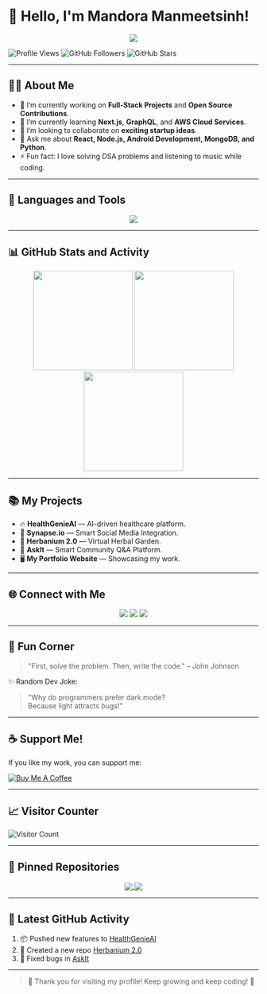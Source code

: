 # 👋 Hello, I'm Mandora Manmeetsinh!

<p align="center">
  <img src="https://readme-typing-svg.herokuapp.com/?lines=Full+Stack+Developer;MERN+Stack+Expert;Android+App+Developer;Lifelong+Learner;Open+Source+Contributor;Tech+Enthusiast&center=true&width=500&height=45">
</p>

![Profile Views](https://komarev.com/ghpvc/?username=Mandora-Manmeetsinh&color=blue)
![GitHub Followers](https://img.shields.io/github/followers/Mandora-Manmeetsinh?style=social)
![GitHub Stars](https://img.shields.io/github/stars/Mandora-Manmeetsinh?style=social)

---

## 🧑‍💻 About Me

- 🔭 I’m currently working on **Full-Stack Projects** and **Open Source Contributions**.
- 🌱 I’m currently learning **Next.js**, **GraphQL**, and **AWS Cloud Services**.
- 👯 I’m looking to collaborate on **exciting startup ideas**.
- 💬 Ask me about **React, Node.js, Android Development, MongoDB, and Python**.
- ⚡ Fun fact: I love solving DSA problems and listening to music while coding.

---

## 🚀 Languages and Tools

<p align="center">
  <img src="https://skillicons.dev/icons?i=java,python,kotlin,javascript,react,nodejs,express,mongodb,github,vscode,androidstudio" />
</p>

---

## 📊 GitHub Stats and Activity

<p align="center">
  <img src="https://github-readme-stats.vercel.app/api?username=Mandora-Manmeetsinh&show_icons=true&theme=radical" height="200"/>
  <img src="https://github-readme-streak-stats.herokuapp.com/?user=Mandora-Manmeetsinh&theme=radical" height="200"/>
  <img src="https://github-readme-stats.vercel.app/api/top-langs/?username=Mandora-Manmeetsinh&layout=compact&theme=radical" height="200"/>
</p>

---

## 📚 My Projects

- 🔥 **HealthGenieAI** — AI-driven healthcare platform.
- 🌟 **Synapse.io** — Smart Social Media Integration.
- 🌿 **Herbanium 2.0** — Virtual Herbal Garden.
- 💬 **AskIt** — Smart Community Q&A Platform.
- 🖥️ **My Portfolio Website** — Showcasing my work.

---

## 🌐 Connect with Me

<p align="center">
  <a href="https://www.linkedin.com/in/yourprofile" target="_blank"><img src="https://img.shields.io/badge/LinkedIn-Connect-blue?style=for-the-badge&logo=linkedin" /></a>
  <a href="https://www.hackerrank.com/profile/manmeetmandora20" target="_blank"><img src="https://img.shields.io/badge/Hackerrank-Profile-2EC866?style=for-the-badge&logo=hackerrank&logoColor=white" /></a>
  <a href="https://leetcode.com/u/OfAk2AI95N/" target="_blank"><img src="https://img.shields.io/badge/LeetCode-Profile-FFA116?style=for-the-badge&logo=leetcode&logoColor=white" /></a>
</p>

---

## 🧩 Fun Corner

> "First, solve the problem. Then, write the code." – John Johnson

✨ Random Dev Joke:
> "Why do programmers prefer dark mode?  
> Because light attracts bugs!"

---

## ☕ Support Me!

If you like my work, you can support me:

[![Buy Me A Coffee](https://img.shields.io/badge/-Buy%20Me%20Coffee-orange?style=for-the-badge&logo=buymeacoffee&logoColor=white)](https://buymeacoffee.com/mandora)

---

## 📈 Visitor Counter

![Visitor Count](https://profile-counter.glitch.me/Mandora-Manmeetsinh/count.svg)

---

## 📌 Pinned Repositories

<p align="center">
  <a href="https://github.com/Mandora-Manmeetsinh/HealthGenieAI">
    <img align="center" src="https://github-readme-stats.vercel.app/api/pin/?username=Mandora-Manmeetsinh&repo=HealthGenieAI&theme=radical" />
  </a>
  <a href="https://github.com/Mandora-Manmeetsinh/Synapse.io">
    <img align="center" src="https://github-readme-stats.vercel.app/api/pin/?username=Mandora-Manmeetsinh&repo=Synapse.io&theme=radical" />
  </a>
</p>

---

## 🚀 Latest GitHub Activity

<!--START_SECTION:activity-->
1. 📦 Pushed new features to [HealthGenieAI](https://github.com/Mandora-Manmeetsinh/HealthGenieAI)
2. 🎯 Created a new repo [Herbanium 2.0](https://github.com/Mandora-Manmeetsinh/Herbanium-2.0)
3. 🔧 Fixed bugs in [AskIt](https://github.com/Mandora-Manmeetsinh/AskIt)
<!--END_SECTION:activity-->

---

> 🙏 Thank you for visiting my profile! Keep growing and keep coding! 🚀
